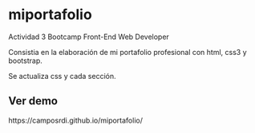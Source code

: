 # miportafolio

Actividad 3 
Bootcamp Front-End Web Developer 

Consistia en la elaboración de mi portafolio profesional con html, css3  y bootstrap. 

Se actualiza css y cada sección. 


<h2> Ver demo </h2>
https://camposrdi.github.io/miportafolio/
